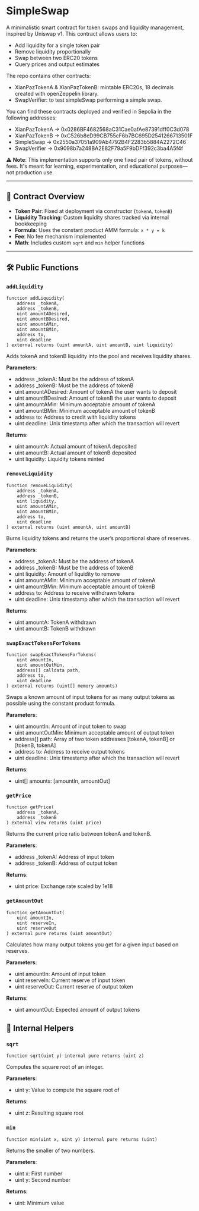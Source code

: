 # SimpleSwap

A minimalistic smart contract for token swaps and liquidity management, inspired by Uniswap v1. This contract allows users to:

- Add liquidity for a single token pair
- Remove liquidity proportionally
- Swap between two ERC20 tokens
- Query prices and output estimates

The repo contains other contracts:

- XianPazTokenA & XianPazTokenB: mintable ERC20s, 18 decimals created with openZeppelin library.
- SwapVerifier: to test simpleSwap performing a simple swap.

You can find these contracts deployed and verified in Sepolia in the following addresses:

- XianPazTokenA -> 0x0286BF4682568aC31Cae0afAe87391dff0C3d078
- XianPazTokenB -> 0xC526b8eD99CB755cF6b7BC695D2541266713501F
- SimpleSwap -> 0x2550a37051a909Ab4792B4F2283b5884A2272C46
- SwapVerifier -> 0x9098b7a248BA2E82F79a5F9bDFf392c3ba4A5f4f

⚠️ **Note**: This implementation supports only one fixed pair of tokens, without fees. It's meant for learning, experimentation, and educational purposes—not production use.

---

## 📄 Contract Overview

- **Token Pair**: Fixed at deployment via constructor (`tokenA`, `tokenB`)
- **Liquidity Tracking**: Custom liquidity shares tracked via internal bookkeeping
- **Formula**: Uses the constant product AMM formula: `x * y = k`
- **Fee**: No fee mechanism implemented
- **Math**: Includes custom `sqrt` and `min` helper functions

---

## 🛠 Public Functions

### `addLiquidity`

```solidity
function addLiquidity(
    address _tokenA,
    address _tokenB,
    uint amountADesired,
    uint amountBDesired,
    uint amountAMin,
    uint amountBMin,
    address to,
    uint deadline
) external returns (uint amountA, uint amountB, uint liquidity)
```

Adds tokenA and tokenB liquidity into the pool and receives liquidity shares.

**Parameters**:
* address _tokenA: Must be the address of tokenA
* address _tokenB: Must be the address of tokenB
* uint amountADesired: Amount of tokenA the user wants to deposit
* uint amountBDesired: Amount of tokenB the user wants to deposit
* uint amountAMin: Minimum acceptable amount of tokenA
* uint amountBMin: Minimum acceptable amount of tokenB
* address to: Address to credit with liquidity tokens
* uint deadline: Unix timestamp after which the transaction will revert

**Returns**:
* uint amountA: Actual amount of tokenA deposited
* uint amountB: Actual amount of tokenB deposited
* uint liquidity: Liquidity tokens minted

### `removeLiquidity`

```solidity
function removeLiquidity(
    address _tokenA,
    address _tokenB,
    uint liquidity,
    uint amountAMin,
    uint amountBMin,
    address to,
    uint deadline
) external returns (uint amountA, uint amountB)
```

Burns liquidity tokens and returns the user’s proportional share of reserves.

**Parameters**:
* address _tokenA: Must be the address of tokenA
* address _tokenB: Must be the address of tokenB
* uint liquidity: Amount of liquidity to remove
* uint amountAMin: Minimum acceptable amount of tokenA
* uint amountBMin: Minimum acceptable amount of tokenB
* address to: Address to receive withdrawn tokens
* uint deadline: Unix timestamp after which the transaction will revert

**Returns**:
* uint amountA: TokenA withdrawn
* uint amountB: TokenB withdrawn

### `swapExactTokensForTokens`

```solidity
function swapExactTokensForTokens(
    uint amountIn,
    uint amountOutMin,
    address[] calldata path,
    address to,
    uint deadline
) external returns (uint[] memory amounts)
```

Swaps a known amount of input tokens for as many output tokens as possible using the constant product formula.

**Parameters**:
* uint amountIn: Amount of input token to swap
* uint amountOutMin: Minimum acceptable amount of output token
* address[] path: Array of two token addresses [tokenA, tokenB] or [tokenB, tokenA]
* address to: Address to receive output tokens
* uint deadline: Unix timestamp after which the transaction will revert

**Returns**:
* uint[] amounts: [amountIn, amountOut]

### `getPrice`

```solidity
function getPrice(
    address _tokenA,
    address _tokenB
) external view returns (uint price)
```

Returns the current price ratio between tokenA and tokenB.

**Parameters**:
* address _tokenA: Address of input token
* address _tokenB: Address of output token

**Returns**:
* uint price: Exchange rate scaled by 1e18

### `getAmountOut`

```solidity
function getAmountOut(
    uint amountIn,
    uint reserveIn,
    uint reserveOut
) external pure returns (uint amountOut)
```

Calculates how many output tokens you get for a given input based on reserves.

**Parameters**:
* uint amountIn: Amount of input token
* uint reserveIn: Current reserve of input token
* uint reserveOut: Current reserve of output token

**Returns**:
* uint amountOut: Expected amount of output tokens

## 🧮 Internal Helpers

### `sqrt`

```solidity
function sqrt(uint y) internal pure returns (uint z)
```

Computes the square root of an integer.

**Parameters**:
* uint y: Value to compute the square root of

**Returns**:
* uint z: Resulting square root

### `min`

```solidity
function min(uint x, uint y) internal pure returns (uint)
```

Returns the smaller of two numbers.

**Parameters**:
* uint x: First number
* uint y: Second number

**Returns**:
* uint: Minimum value
